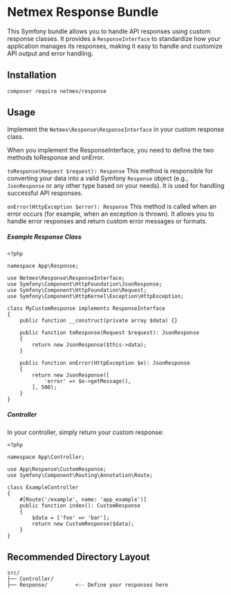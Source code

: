 # Netmex Response Bundle

This Symfony bundle allows you to handle API responses using custom response classes. It provides a `ResponseInterface` to standardize how your application manages its responses, making it easy to handle and customize API output and error handling.


## Installation

```composer require netmex/response```

## Usage

Implement the ```Netmex\Response\ResponseInterface``` in your custom response class.

When you implement the ResponseInterface, you need to define the two methods toResponse and onError.

```toResponse(Request $request): Response```
This method is responsible for converting your data into a valid Symfony ```Response``` object (e.g., ```JsonResponse``` or any other type based on your needs). It is used for handling successful API responses.

```onError(HttpException $error): Response```
This method is called when an error occurs (for example, when an exception is thrown). It allows you to handle error responses and return custom error messages or formats.

##### Example Response Class

```
<?php

namespace App\Response;

use Netmex\Response\ResponseInterface;
use Symfony\Component\HttpFoundation\JsonResponse;
use Symfony\Component\HttpFoundation\Request;
use Symfony\Component\HttpKernel\Exception\HttpException;

class MyCustomResponse implements ResponseInterface
{
    public function __construct(private array $data) {}

    public function toResponse(Request $request): JsonResponse
    {
        return new JsonResponse($this->data);
    }

    public function onError(HttpException $e): JsonResponse
    {
        return new JsonResponse([
            'error' => $e->getMessage(),
        ], 500);
    }
}
```


##### Controller

In your controller, simply return your custom response:

```
<?php

namespace App\Controller;

use App\Response\CustomResponse;
use Symfony\Component\Routing\Annotation\Route;

class ExampleController
{
    #[Route('/example', name: 'app_example')]
    public function index(): CustomResponse
    {
        $data = ['foo' => 'bar'];
        return new CustomResponse($data);
    }
}

```

## Recommended Directory Layout
```
src/
├── Controller/
├── Response/         <-- Define your responses here

```